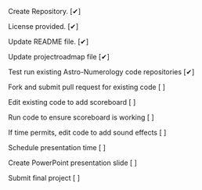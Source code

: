 Create Repository. [✔]

License provided. [✔]

Update README file. [✔]

Update projectroadmap file [✔]

Test run existing Astro-Numerology code repositories [✔]

Fork and submit pull request for existing code [ ]

Edit existing code to add scoreboard [ ]

Run code to ensure scoreboard is working [ ]

If time permits, edit code to add sound effects [ ]

Schedule presentation time [ ]

Create PowerPoint presentation slide [ ]

Submit final project [ ]
